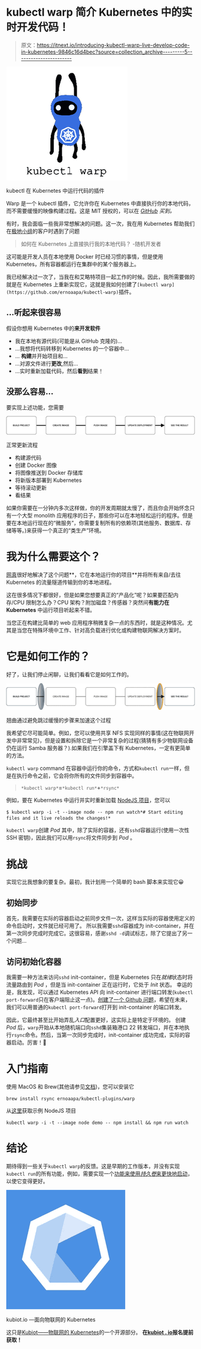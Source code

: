 # kubectl warp 简介 Kubernetes 中的实时开发代码！

> 原文：<https://itnext.io/introducing-kubectl-warp-live-develop-code-in-kubernetes-9846c16d4bec?source=collection_archive---------5----------------------->

![](img/a8f75b9102b3ea562bfd6dbf0718dd9c.png)

kubectl 在 Kubernetes 中运行代码的插件

Warp 是一个 kubectl 插件，它允许你在 Kubernetes 中直接执行你的本地代码，而不需要缓慢的映像构建过程。这是 MIT 授权的，可以在 [*GitHub*](https://github.com/ernoaapa/kubectl-warp) *买到。*

有时，我会面临一些我非常想解决的问题。这一次，我在用 Kubernetes 帮助我们在[极地小组](https://polarsquad.com)的客户时遇到了问题

> 如何在 Kubernetes 上直接执行我的本地代码？
> -随机开发者

这可能是开发人员在本地使用 Docker 时已经习惯的事情，但是使用 Kubernetes，所有容器都运行在集群中的某个服务器上。

我已经解决过一次了，当我在和艾略特项目一起工作的时候。因此，我所需要做的就是在 Kubernetes 上重新实现它，这就是我如何创建了`[kubectl warp](https://github.com/ernoaapa/kubectl-warp)`插件。

## …听起来很容易

假设你想用 Kubernetes 中的**来开发软件**

*   我在本地有源代码(可能是从 GitHub 克隆的)…
*   …我想将代码转移到 Kubernetes 的一个容器中…
*   … **构建**并开始项目和…
*   …对源文件进行**更改**,然后…
*   …实时重新加载代码，然后**看到**结果！

## 没那么容易…

要实现上述功能，您需要

![](img/d17b9cfda2830fb5222aeb684288d8f5.png)

正常更新流程

*   构建源代码
*   创建 Docker 图像
*   将图像推送到 Docker 存储库
*   将新版本部署到 Kubernetes
*   等待滚动更新
*   看结果

如果你需要在一分钟内多次这样做，你的开发周期就太慢了，而且你会开始怀念只有一个大型 monolith 应用程序的日子，那些你可以在本地轻松运行的程序。但是要在本地运行现在的“微服务”，你需要复制所有的依赖项(其他服务、数据库、存储等等。)来获得一个真正的“类生产”环境。

# 我为什么需要这个？

[网真](https://telepresence.io)很好地解决了这个问题**，它在本地运行你的项目**并将所有来自/去往 Kubernetes 的流量隧道传输到你的本地进程。

这在很多情况下都很好，但是如果您想要真正的“产品化”呢？如果要匹配内存/CPU 限制怎么办？CPU 架构？附加磁盘？传感器？突然间**有能力在 Kubernetes** 中运行项目听起来不错。

当您正在构建比简单的 web 应用程序稍微复杂一点的东西时，就是这种情况。尤其是当您在特殊环境中工作、针对高负载进行优化或构建物联网解决方案时。

# 它是如何工作的？

好了，让我们停止闲聊，让我们看看它是如何工作的。

![](img/d7c6fae39c94c29c69c5c7559864f638.png)

翘曲通过避免跳过缓慢的步骤来加速这个过程

我希望它尽可能简单。例如，您可以使用共享 NFS 实现同样的事情(这在物联网开发中非常常见)，但是设置和拆除它是一个非常复杂的过程(猜猜有多少物联网设备仍在运行 Samba 服务器？).如果我们在引擎盖下有 Kubernetes，一定有更简单的方法。

`kubectl warp` command 在容器中运行你的命令，方式和`kubectl run`一样，但是在执行命令之前，它会将你所有的文件同步到容器中。

> `*kubectl warp*`**=**`*kubectl run*`**+**`*rsync*`

例如，要在 Kubernetes 中运行并实时重新加载 [NodeJS 项目](https://github.com/ernoaapa/kubectl-warp/tree/master/examples/nodejs)，您可以

```
$ kubectl warp -i -t --image node -- npm run watch*# Start editing files and it live reloads the changes!*
```

`kubectl warp`创建 *Pod* 其中，除了实际的容器，还有`sshd`容器运行(使用一次性 SSH 密钥)，因此我们可以用`rsync`将文件同步到 *Pod* 。

# 挑战

实现它比我想象的要复杂。最初，我计划用一个简单的 bash 脚本来实现它😀

## 初始同步

首先，我需要在实际的容器启动之前同步文件一次，这样当实际的容器使用定义的命令启动时，文件就已经可用了。
所以我需要`sshd`容器成为 init-container，并在第一次同步完成时完成它。这很容易，感谢`sshd -d`调试标志，除了它提出了另一个问题…

## 访问初始化容器

我需要一种方法来访问`sshd` init-container，但是 Kubernetes 只在*就绪*状态时将流量路由到 *Pod* ，但是当 init-container 正在运行时，它处于 *Init* 状态。
幸运的是，我发现，可以通过 Kubernetes API 向 init-container 进行端口转发(`kubectl port-forward`只在客户端阻止这一点)。[创建了一个 Github 问题](https://github.com/kubernetes/kubernetes/issues/72461)，希望在未来，我们可以用普通的`kubectl port-forward`打开到 init-container 的端口转发。

因此，它最终甚至比开始弄乱*入口*配置更好，这实际上是特定于环境的。
创建 *Pod* 后，`warp`开始从本地随机端口向`sshd`集装箱港口 22 转发端口，并在本地执行`rsync`命令。然后，当第一次同步完成时，init-container 成功完成，实际的容器启动。厉害！🎉

# 入门指南

使用 MacOS 和 Brew(其他请参见[文档](https://github.com/ernoaapa/kubectl-warp#linux--macos-without-brew))，您可以安装它

```
brew install rsync ernoaapa/kubectl-plugins/warp
```

从[这里](https://github.com/ernoaapa/kubectl-warp/tree/master/examples/nodejs)获取示例 NodeJS 项目

```
kubectl warp -i -t --image node demo -- npm install && npm run watch
```

# 结论

期待得到一些关于`kubectl warp`的反馈。这是早期的工作版本，并没有实现`kubectl run`的所有功能，例如，需要实现一个[功能来使用*持久卷*来更快地启动](https://github.com/ernoaapa/kubectl-warp/issues/1)，以使它变得更好。

![](img/c91da59d6d718c4737df33f984d4f11b.png)

kubiot.io —面向物联网的 Kubernetes

这只是[Kubiot——物联网的 Kubernetes](https://www.kubiot.io/)的一个开源部分。
**在**[**kubiot . io**](https://www.kubiot.io/)**报名提前获取！**